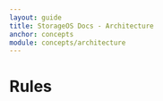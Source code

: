 ```yaml
---
layout: guide
title: StorageOS Docs - Architecture
anchor: concepts
module: concepts/architecture
---
```


# Rules

